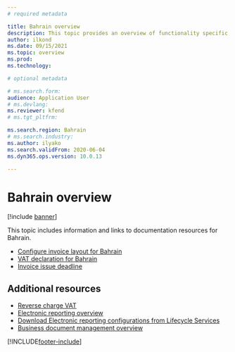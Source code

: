 ```yaml
---
# required metadata

title: Bahrain overview
description: This topic provides an overview of functionality specific to Bahrain. 
author: ilkond
ms.date: 09/15/2021
ms.topic: overview
ms.prod: 
ms.technology: 

# optional metadata

# ms.search.form: 
audience: Application User
# ms.devlang: 
ms.reviewer: kfend
# ms.tgt_pltfrm: 

ms.search.region: Bahrain
# ms.search.industry: 
ms.author: ilyako
ms.search.validFrom: 2020-06-04
ms.dyn365.ops.version: 10.0.13

---
```


# Bahrain overview

[!include [banner](../includes/banner.md)]

This topic includes information and links to documentation resources for Bahrain.

- [Configure invoice layout for Bahrain](emea-bhr-invoice-layout.md)
- [VAT declaration for Bahrain](emea-bhr-vat-declaration.md)
- [Invoice issue deadline](gcc-invoice-issue-deadline.md)

## Additional resources

- [Reverse charge VAT](emea-reverse-charge.md)
- [Electronic reporting overview](../../fin-ops-core/dev-itpro/analytics/general-electronic-reporting.md)
- [Download Electronic reporting configurations from Lifecycle Services](../../fin-ops-core/dev-itpro/analytics/download-electronic-reporting-configuration-lcs.md)
- [Business document management overview](../../fin-ops-core/dev-itpro/analytics/er-business-document-management.md)


[!INCLUDE[footer-include](../../includes/footer-banner.md)]
